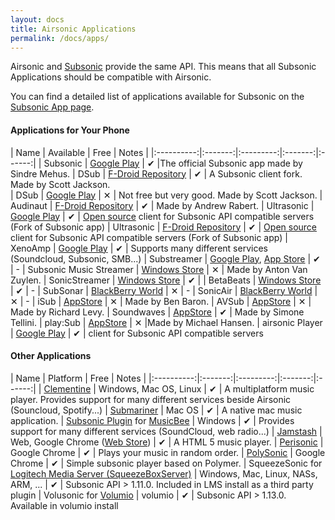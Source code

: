 ```yaml
---
layout: docs
title: Airsonic Applications
permalink: /docs/apps/
---
```


Airsonic and [Subsonic](http://www.subsonic.org) provide the same API. This means that all Subsonic Applications should be compatible with Airsonic.

You can find a detailed list of applications available for Subsonic on the [Subsonic App page](http://www.subsonic.org/pages/apps.jsp#silversonic).

#### Applications for Your Phone

| Name   | Available | Free |  Notes  |
|:----------:|:-------:|:---------:|:-------:|:------:|
| Subsonic  | [Google Play](https://play.google.com/store/apps/details?id=net.sourceforge.subsonic.androidapp) | ✔ |The official Subsonic app made by Sindre Mehus.
| DSub  | [F-Droid Repository](https://f-droid.org/packages/github.daneren2005.dsub/) | ✔ | A Subsonic client fork. Made by Scott Jackson.  
| DSub  | [Google Play](https://play.google.com/store/apps/details?id=github.daneren2005.dsub) | ✕  | Not free but very good. Made by Scott Jackson.
| Audinaut | [F-Droid Repository](https://f-droid.org/app/net.nullsum.audinaut) | ✔ | Made by Andrew Rabert.
| Ultrasonic | [Google Play](https://play.google.com/store/apps/details?id=org.moire.ultrasonic) | ✔ | [Open source](https://github.com/ultrasonic/ultrasonic) client for Subsonic API compatible servers (Fork of Subsonic app)
| Ultrasonic | [F-Droid Repository](https://f-droid.org/packages/org.moire.ultrasonic/) | ✔ | [Open source](https://github.com/ultrasonic/ultrasonic) client for Subsonic API compatible servers (Fork of Subsonic app)
| XenoAmp  | [Google Play](https://play.google.com/store/apps/details?id=pl.qus.xenoamp&hl=en) | ✔ | Supports many different services (Soundcloud, Subsonic, SMB...)
| Substreamer  | [Google Play](https://play.google.com/store/apps/details?id=com.ghenry22.substream2), [App Store](https://itunes.apple.com/us/app/substreamer/id1012991665?ls=1&mt=8) | ✔ | -
| Subsonic Music Streamer | [Windows Store](https://www.microsoft.com/de-at/store/p/subsonic-music-streamer/9nblggh0dfs4?rtc=1) | ✕  | Made by Anton Van Zuylen.
| SonicStreamer | [Windows Store](https://www.microsoft.com/de-at/store/p/sonicstreamer/9wzdncrdfk0f?rtc=1) | ✔  |
| BetaBeats  | [Windows Store](https://www.microsoft.com/store/apps/9nblggh6h297) | ✔  | -
| SubSonar  | [BlackBerry World](https://appworld.blackberry.com/webstore/content/35305887/?countrycode=AT&lang=en) | ✕  | -
| SonicAir  | [BlackBerry World](https://appworld.blackberry.com/webstore/content/55137/?lang=en&countrycode=AT) | ✕  | -
| iSub  | [AppStore](https://itunes.apple.com/us/app/isub-music-streamer/id362920532?mt=8) | ✕  | Made by Ben Baron.
| AVSub  | [AppStore](https://itunes.apple.com/us/app/avsub/id923424694?mt=8) | ✕  | Made by Richard Levy.
| Soundwaves  | [AppStore](https://itunes.apple.com/app/soundwaves/id736139596?mt=8) | ✔  | Made by Simone Tellini.
| play:Sub  | [AppStore](https://itunes.apple.com/us/app/play-sub-subsonic-music-streamer/id955329386?mt=8) | ✕  |Made by Michael Hansen.
| airsonic Player | [Google Play](https://play.google.com/store/apps/details?id=net.volcanomobile.airsonicplayer) | ✔ | client for Subsonic API compatible servers

#### Other Applications

| Name   | Platform | Free |  Notes  |
|:----------:|:-------:|:---------:|:-------:|:------:|
| [Clementine](https://www.clementine-player.org/) | Windows, Mac OS, Linux | ✔ | A multiplatform music player. Provides support for many different services beside Airsonic (Souncloud, Spotify...)
| [Submariner](http://www.read-write.fr/subapp/index.php)  | Mac OS | ✔  | A native mac music application.
| [Subsonic Plugin](http://musicbee.wikia.com/wiki/Subsonic_Client) for [MusicBee](https://getmusicbee.com/)  | Windows | ✔  | Provides support for many different services (SoundCloud, web radio...)
| [Jamstash](http://jamstash.com/#/settings) | Web, Google Chrome ([Web Store](https://chrome.google.com/webstore/detail/jamstash/jccdpflnecheidefpofmlblgebobbloc)) | ✔ | A HTML 5 music player.
| [Perisonic](https://chrome.google.com/webstore/detail/perisonic/bkdipjpecphmbijlckkkmabnabhbpjbn) | Google Chrome | ✔  | Plays your music in random order.
| [PolySonic](https://chrome.google.com/webstore/detail/polysonic/dmijgonnbeadbncajpphnlidgjkgmblf) | Google Chrome | ✔  | Simple subsonic player based on Polymer.
| SqueezeSonic for [Logitech Media Server (SqueezeBoxServer)](https://www.mysqueezebox.com/download) | Windows, Mac, Linux, NASs, ARM, ... | ✔  | Subsonic API > 1.11.0. Included in LMS install as a third party plugin
| Volusonic for [Volumio](https://www.volumio.org) | volumio | ✔  | Subsonic API > 1.13.0. Available in volumio install

